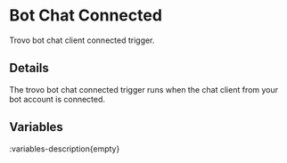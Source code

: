 # Bot Chat Connected
Trovo bot chat client connected trigger.

## Details
The trovo bot chat connected trigger runs when the chat client from your bot account is connected.

## Variables
:variables-description{empty}